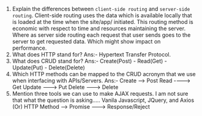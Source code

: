 1.  Explain the differences between `client-side routing` and `server-side routing`.
     Client-side routing uses the data which is available locally that is loaded at the time when the site/app/ initiated. This routing method is economic with respect to time and resources maintaining the server. Where as server side routing each request that user sends goes to the server to get requested data. Which might show impact on performance.
2.  What does HTTP stand for?
     Ans:- Hypertext Transfer Protocol.
3.  What does CRUD stand for?
     Ans:- Create(Post) - Read(Get) - Update(Put) - Delete(Delete)
4.  Which HTTP methods can be mapped to the CRUD acronym that we use when interfacing with APIs/Servers.
     Ans:- Create --> Post
           Read ----> Get
           Update ---> Put
           Delete ---> Delete
5.  Mention three tools we can use to make AJAX requests.
            I am not sure that what the question is asking..... Vanila Javascript, JQuery, and Axios 
                          (Or) HTTP Method --> Promise ---> Response/Reject